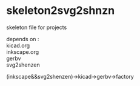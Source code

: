 # skeleton2svg2shnzn
skeleton file for projects

depends on :  
kicad.org  
inkscape.org  
gerbv  
svg2shenzen

(inkscape&&svg2shenzen)->kicad->gerbv->factory
